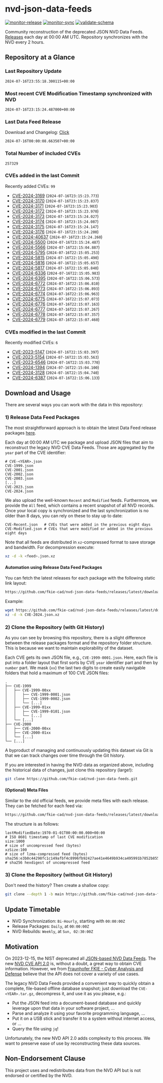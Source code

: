 # nvd-json-data-feeds

[![monitor-release](https://github.com/fkie-cad/nvd-json-data-feeds/actions/workflows/monitor_release.yml/badge.svg)](https://github.com/fkie-cad/nvd-json-data-feeds/actions/workflows/monitor_release.yml)
[![monitor-sync](https://github.com/fkie-cad/nvd-json-data-feeds/actions/workflows/monitor_sync.yml/badge.svg)](https://github.com/fkie-cad/nvd-json-data-feeds/actions/workflows/monitor_sync.yml)
[![validate-schema](https://github.com/fkie-cad/nvd-json-data-feeds/actions/workflows/validate_schema.yml/badge.svg)](https://github.com/fkie-cad/nvd-json-data-feeds/actions/workflows/validate_schema.yml)

Community reconstruction of the deprecated JSON NVD Data Feeds.
[Releases](https://github.com/fkie-cad/nvd-json-data-feeds/releases/latest) each day at 00:00 AM UTC.
Repository synchronizes with the NVD every 2 hours.

## Repository at a Glance

### Last Repository Update

```plain
2024-07-16T23:55:18.300115+00:00
```

### Most recent CVE Modification Timestamp synchronized with NVD

```plain
2024-07-16T23:15:24.487000+00:00
```

### Last Data Feed Release

Download and Changelog: [Click](https://github.com/fkie-cad/nvd-json-data-feeds/releases/latest)

```plain
2024-07-16T00:00:08.663507+00:00
```

### Total Number of included CVEs

```plain
257329
```

### CVEs added in the last Commit

Recently added CVEs: `99`

- [CVE-2024-3169](CVE-2024/CVE-2024-31xx/CVE-2024-3169.json) (`2024-07-16T23:15:23.773`)
- [CVE-2024-3170](CVE-2024/CVE-2024-31xx/CVE-2024-3170.json) (`2024-07-16T23:15:23.837`)
- [CVE-2024-3171](CVE-2024/CVE-2024-31xx/CVE-2024-3171.json) (`2024-07-16T23:15:23.903`)
- [CVE-2024-3172](CVE-2024/CVE-2024-31xx/CVE-2024-3172.json) (`2024-07-16T23:15:23.970`)
- [CVE-2024-3173](CVE-2024/CVE-2024-31xx/CVE-2024-3173.json) (`2024-07-16T23:15:24.027`)
- [CVE-2024-3174](CVE-2024/CVE-2024-31xx/CVE-2024-3174.json) (`2024-07-16T23:15:24.087`)
- [CVE-2024-3175](CVE-2024/CVE-2024-31xx/CVE-2024-3175.json) (`2024-07-16T23:15:24.147`)
- [CVE-2024-3176](CVE-2024/CVE-2024-31xx/CVE-2024-3176.json) (`2024-07-16T23:15:24.200`)
- [CVE-2024-40637](CVE-2024/CVE-2024-406xx/CVE-2024-40637.json) (`2024-07-16T23:15:24.260`)
- [CVE-2024-5500](CVE-2024/CVE-2024-55xx/CVE-2024-5500.json) (`2024-07-16T23:15:24.487`)
- [CVE-2024-5566](CVE-2024/CVE-2024-55xx/CVE-2024-5566.json) (`2024-07-16T22:15:04.887`)
- [CVE-2024-5795](CVE-2024/CVE-2024-57xx/CVE-2024-5795.json) (`2024-07-16T22:15:05.253`)
- [CVE-2024-5815](CVE-2024/CVE-2024-58xx/CVE-2024-5815.json) (`2024-07-16T22:15:05.490`)
- [CVE-2024-5816](CVE-2024/CVE-2024-58xx/CVE-2024-5816.json) (`2024-07-16T22:15:05.657`)
- [CVE-2024-5817](CVE-2024/CVE-2024-58xx/CVE-2024-5817.json) (`2024-07-16T22:15:05.840`)
- [CVE-2024-6336](CVE-2024/CVE-2024-63xx/CVE-2024-6336.json) (`2024-07-16T22:15:05.983`)
- [CVE-2024-6395](CVE-2024/CVE-2024-63xx/CVE-2024-6395.json) (`2024-07-16T22:15:06.573`)
- [CVE-2024-6772](CVE-2024/CVE-2024-67xx/CVE-2024-6772.json) (`2024-07-16T22:15:06.810`)
- [CVE-2024-6773](CVE-2024/CVE-2024-67xx/CVE-2024-6773.json) (`2024-07-16T22:15:06.893`)
- [CVE-2024-6774](CVE-2024/CVE-2024-67xx/CVE-2024-6774.json) (`2024-07-16T22:15:06.963`)
- [CVE-2024-6775](CVE-2024/CVE-2024-67xx/CVE-2024-6775.json) (`2024-07-16T22:15:07.073`)
- [CVE-2024-6776](CVE-2024/CVE-2024-67xx/CVE-2024-6776.json) (`2024-07-16T22:15:07.163`)
- [CVE-2024-6777](CVE-2024/CVE-2024-67xx/CVE-2024-6777.json) (`2024-07-16T22:15:07.267`)
- [CVE-2024-6778](CVE-2024/CVE-2024-67xx/CVE-2024-6778.json) (`2024-07-16T22:15:07.357`)
- [CVE-2024-6779](CVE-2024/CVE-2024-67xx/CVE-2024-6779.json) (`2024-07-16T22:15:07.460`)


### CVEs modified in the last Commit

Recently modified CVEs: `6`

- [CVE-2023-5147](CVE-2023/CVE-2023-51xx/CVE-2023-5147.json) (`2024-07-16T22:15:03.397`)
- [CVE-2023-5154](CVE-2023/CVE-2023-51xx/CVE-2023-5154.json) (`2024-07-16T22:15:03.563`)
- [CVE-2023-6546](CVE-2023/CVE-2023-65xx/CVE-2023-6546.json) (`2024-07-16T22:15:03.770`)
- [CVE-2024-1394](CVE-2024/CVE-2024-13xx/CVE-2024-1394.json) (`2024-07-16T22:15:04.100`)
- [CVE-2024-3128](CVE-2024/CVE-2024-31xx/CVE-2024-3128.json) (`2024-07-16T22:15:04.740`)
- [CVE-2024-6387](CVE-2024/CVE-2024-63xx/CVE-2024-6387.json) (`2024-07-16T22:15:06.133`)


## Download and Usage

There are several ways you can work with the data in this repository:

### 1) Release Data Feed Packages

The most straightforward approach is to obtain the latest Data Feed release packages [here](https://github.com/fkie-cad/nvd-json-data-feeds/releases/latest).

Each day at 00:00 AM UTC we package and upload JSON files that aim to reconstruct the legacy NVD CVE Data Feeds.
Those are aggregated by the `year` part of the CVE identifier:

```
# CVE-<YEAR>.json
CVE-1999.json
CVE-2001.json
CVE-2002.json
CVE-2003.json
[...]
CVE-2023.json
CVE-2024.json
```

We also upload the well-known `Recent` and `Modified` feeds.
Furthermore, we provide the `All` feed, which contains a recent snapshot of all NVD records.
Once your local copy is synchronized and the last synchronization is no older than 8 days, you can rely on these to stay up to date:

```plain
CVE-Recent.json   # CVEs that were added in the previous eight days
CVE-Modified.json # CVEs that were modified or added in the previous eight days
```

Note that all feeds are distributed in `xz`-compressed format to save storage and bandwidth.
For decompression execute:

```sh
xz -d -k <feed>.json.xz
```

#### Automation using Release Data Feed Packages

You can fetch the latest releases for each package with the following static link layout:

```sh
https://github.com/fkie-cad/nvd-json-data-feeds/releases/latest/download/CVE-<YEAR>.json.xz
```

Example:

```sh
wget https://github.com/fkie-cad/nvd-json-data-feeds/releases/latest/download/CVE-2024.json.xz
xz -d -k CVE-2024.json.xz
```

### 2) Clone the Repository (with Git History)

As you can see by browsing this repository, there is a slight difference between the release packages format and the repository folder structure.
This is because we want to maintain explorability of the dataset.

Each CVE gets its own JSON file, e.g., `CVE-1999-0001.json`.
Here, each file is put into a folder layout that first sorts by CVE `year` identifier part and then by `number` part.
We mask (`xx`) the last two digits to create easily navigable folders that hold a maximum of 100 CVE JSON files:

```plain
.
├── CVE-1999
│   ├── CVE-1999-00xx
│   │   ├── CVE-1999-0001.json
│   │   ├── CVE-1999-0002.json
│   │   └── [...]
│   ├── CVE-1999-01xx
│   │   ├── CVE-1999-0101.json
│   │   └── [...]
│   └── [...]
├── CVE-2000
│   ├── CVE-2000-00xx
│   ├── CVE-2000-01xx
│   └── [...]
└── [...]
```

A byproduct of managing and continuously updating this dataset via Git is that we can track changes over time through the Git history.

If you are interested in having the NVD data as organized above, including the historical data of changes, just clone this repository (large!):

```sh
git clone https://github.com/fkie-cad/nvd-json-data-feeds.git
```

#### (Optional) Meta Files

Similar to the old official feeds, we provide meta files with each release. They can be fetched for each feed via:

```sh
https://github.com/fkie-cad/nvd-json-data-feeds/releases/latest/download/CVE-<YEAR>.meta
```

The structure is as follows:

```plain
lastModifiedDate:1970-01-01T00:00:00.000+00:00                          # ISO 8601 timestamp of last CVE modification
size:1000                                                               # size of uncompressed feed (bytes)
xzSize:100                                                              # size of lzma-compressed feed (bytes)
sha256:e3b0c44298fc1c149afbf4c8996fb92427ae41e4649b934ca495991b7852b855 # sha256 hexdigest of uncompressed feed
```

### 3) Clone the Repository (without Git History)

Don't need the history? Then create a shallow copy:

```sh
git clone --depth 1 -b main https://github.com/fkie-cad/nvd-json-data-feeds.git
```


## Update Timetable

* NVD Synchronization: `Bi-Hourly`, starting with `00:00:00Z`
* Release Packages: `Daily`, at `00:00:00Z`
* NVD Rebuilds: `Weekly`, at `Sun, 02:30:00Z`


## Motivation

On 2023-12-15, the NIST deprecated all [JSON-based NVD Data Feeds](https://nvd.nist.gov/vuln/data-feeds#divRetirementBanner-1).
The new [NVD CVE API 2.0](https://nvd.nist.gov/developers/vulnerabilities) is, without a doubt, a great way to obtain CVE information.
However, we from [Fraunhofer FKIE - Cyber Analysis and Defense](https://www.fkie.fraunhofer.de/en/departments/cad.html) believe that the API does not cover a variety of use cases.

The legacy NVD Data Feeds provided a convenient way to quickly obtain a complete, file-based offline database snapshot; just download the `CVE-<YEAR>.tar.gz`, decompress it, and use it as you please, e.g.:

- Put the JSON feed into a document-based database and quickly leverage upon that data in your software project, ...
- Parse and analyze it using your favorite programming language, ...
- Put it on a USB stick and transfer it to a system without internet access, or ...
- Query the file using `jq`!

Unfortunately, the new NVD API 2.0 adds complexity to this process.
We want to preserve ease of use by reconstructing these data sources.

## Non-Endorsement Clause

This project uses and redistributes data from the NVD API but is not endorsed or certified by the NVD.